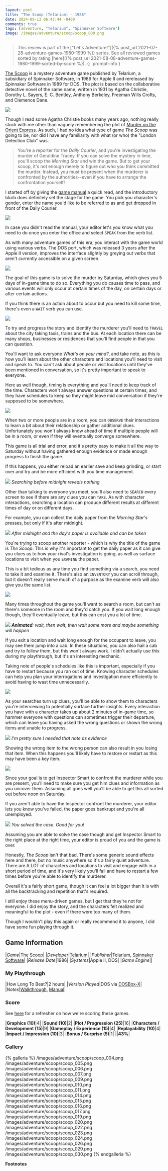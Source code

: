 ```yaml
---
layout: post
title: "The Scoop (Telarium) - 1986"
date: 2024-09-13 06:42:44 -0400
comments: true
tags: [adventure, "Telarium", "Spinnaker Software"]
image: /images/adventure/scoop/scoop_000.png
---
```

> This review is part of the ["Let's Adventure!"]({% post_url 2021-07-28-adventure-games-1980-1999 %}) series. See all reviewed games sorted by rating [here]({% post_url 2021-08-08-adventure-games-1980-1999-sorted-by-score %}).
{: .prompt-info }

[The Scoop](https://en.wikipedia.org/wiki/The_Scoop_(video_game)) is a mystery adventure game published by Telarium, a subsidiary of Spinnaker Software, in 1986 for Apple II and rereleased by Spinnaker Software in 1989 for DOS. The plot is based on the collaborative detective novel of the same name, written in 1931 by Agatha Christie, Dorothy L. Sayers, E. C. Bentley, Anthony Berkeley, Freeman Wills Crofts, and Clemence Dane.

![](/images/adventure/scoop/scoop_028.png)

Though I read some Agatha Christie books many years ago, nothing really stuck with me other than vaguely remembering the plot of [Murder on the Orient Express](https://en.wikipedia.org/wiki/Murder_on_the_Orient_Express). As such, I had no idea what type of game _The Scoop_ was going to be, nor did I have any familiarity with what (or who) the "London Detection Club" was.

> You're a reporter for the _Daily Courier_, and you're investigating the murder of Geraldine Tracey. If you can solve the mystery in time, you'll scoop the  _Morning Star_ and win the game. But to get your scoop, it's not enough merely to figure out who you think committed the murder. Instead, you must be present when the murderer is confronted by the authorities--even if you have to arrange the confrontation yourself!

I started off by giving the [game manual](https://www.mocagh.org/spinnaker/scoop-manual.pdf) a quick read, and the introductory blurb does definitely set the stage for the game. You pick you character's gender, enter the name you'd like to be referred to as and get dropped in front of the Daily Courier.

![](/images/adventure/scoop/scoop_001.png)

In case you didn't read the manual, your editor let's you know what you need to do once you enter the office and select `SPEAK` from the verb list.

As with many adventure games of this era, you interact with the game world using various verbs. The DOS port, which was released 3 years after the Apple II version, improves the interface slightly by greying out verbs that aren't currently accessible on a given screen.

![](/images/adventure/scoop/scoop_008.png)

The goal of this game is to solve the murder by Saturday, which gives you 5 days of in-game time to do so. Everything you do causes time to pass, and various events will only occur at certain times of the day, on certain days or after certain actions.

If you think there is an action about to occur but you need to kill some time, there's even a `WAIT` verb you can use.

![](/images/adventure/scoop/scoop_002.png)

To try and progress the story and identify the murderer you'll need to `TRAVEL` about the city taking taxis, trains and the bus. At each location there can be many shops, businesses or residences that you'll find people in that you can question.

You'll want to ask everyone _What's on your mind?_, and take note, as this is how you'll learn about the other characters and locations you'll need to visit and speak to. You can't ask about people or visit locations until they've been mentioned in conversation, so it's pretty important to speak to everyone.

Here as well though, timing is everything and you'll need to keep track of the time. Characters won't always answer questions at certain times, and they have schedules to keep so they might leave mid conversation if they're supposed to be somewhere.

![](/images/adventure/scoop/scoop_003.png)

When two or more people are in a room, you can `OBSERVE` their interactions to learn a bit about their relationship or gather additional clues. Unfortunately you won't always know ahead of time if multiple people will be in a room, or even if they will eventually converge somewhere.

This game is all trial and error, and it's pretty easy to make it all the way to Saturday without having gathered enough evidence or made enough progress to finish the game.

If this happens, you either reload an earlier save and keep grinding, or start over and try and be more efficient with you time management.

![](/images/adventure/scoop/scoop_012.png)
_Searching before midnight reveals nothing_

Other than talking to everyone you meet, you'll also need to `SEARCH` every screen to see if there are any clues you can `TAKE`. As with character interactions, searching a location can produce different results at different times of day or on different days.

For example, you can collect the daily paper from the _Morning Star_'s presses, but only if it's after midnight.

![](/images/adventure/scoop/scoop_013.png)
_After midnight and the day's paper is available and can be taken_

You're trying to scoop another reporter - which is why the title of the game is _The Scoop_. This is why it's important to get the daily paper as it can give you clues as to how your rival's investigation is going, as well as surface locations to visit when you `EXAMINE` the paper.

This is a bit tedious as any time you find something via a search, you need to take it and examine it. There's also an `INVENTORY` you can scroll through, but it doesn't really serve much of a purpose as the examine verb will also give you the same list.

![](/images/adventure/scoop/scoop_018.png)

Many times throughout the game you'll want to search a room, but can't as there's someone in the room and they'd catch you. If you wait long enough though, they'll eventually leave, but this can cost you a lot of time.

![](/images/adventure/scoop/scoop_000.gif)
_**Animated**: wait, then wait, then wait some more and maybe something will happen_

If you exit a location and wait long enough for the occupant to leave, you may see them jump into a cab. In these situations, you can also hail a cab and try to follow them, but this won't always work. I didn't actually use this during my playthrough, but it's an interesting mechanic.

Taking note of people's schedules like this is important, especially if you have to restart because you ran out of time. Knowing character schedules can help you plan your interrogations and investigation more efficiently to avoid having to wast time unnecessarily.

![](/images/adventure/scoop/scoop_021.png)

As your searches turn up clues, you'll be able to show them to characters you're interviewing to potentially surface further insights. Every interaction you have with a character takes up about 2 minutes of in-game time, so hammer everyone with questions can sometimes trigger their departure, which can leave you having asked the wrong questions or shown the wrong items and unable to progress.

![](/images/adventure/scoop/scoop_025.png)
_I'm pretty sure I needed that note as evidence_

Showing the wrong item to the wrong person can also result in you losing that item. When this happens you'll likely have to restore or restart as this may have been a key item.

![](/images/adventure/scoop/scoop_027.png)

Since your goal is to get Inspector Smart to confront the murderer while you are present, you'll need to make sure you get him clues and information as you uncover them. Assuming all goes well you'll be able to get this all sorted out before noon on Saturday.

If you aren't able to have the Inspector confront the murderer, your editor lets you know you've failed, the paper goes bankrupt and you're all unemployed.

![](/images/adventure/scoop/scoop_031.png)
_You solved the case. Good for you!_

Assuming you are able to solve the case though and get Inspector Smart to the right place at the right time, your editor is proud of you and the game is over.

Honestly, _The Scoop_ isn't that bad. There's some generic sound effects here and there, but no music anywhere so it's a fairly quiet adventure. There are A LOT of characters and locations to visit and engage with in a short period of time, and it's very likely you'll fail and have to restart a few times before you're able to identify the murderer.

Overall it's a fairly short game, though it can feel a lot bigger than it is with all the backtracking and repetition that's required.

I still enjoy these menu-driven games, but I get that they're not for everyone. I did enjoy the story, and the characters felt realized and meaningful to the plot - even if there were too many of them.

Though I wouldn't play this again or really recommend it to anyone, I did have some fun playing through it.

## Game Information

|*Game*|The Scoop|
|*Developer*|[Telarium](https://en.wikipedia.org/wiki/Telarium)|
|*Publisher*|Telarium, [Spinnaker Software](https://en.wikipedia.org/wiki/Spinnaker_Software)|
|*Release Date*|1986|
|*Systems*|Apple II, DOS|
|*Game Engine*||

### My Playthrough

|How Long To Beat?|2 hours|
|*Version Played*|DOS via [DOSBox-X](https://dosbox-x.com/)|
|*Notes*|[Walkthrough](https://gamefaqs.gamespot.com/pc/565143-the-scoop/faqs/54081), [Manual](https://www.mocagh.org/spinnaker/scoop-manual.pdf)|

### Score

See [here](https://www.alexbevi.com/blog/2021/07/28/adventure-games-1980-1999/#scoring) for a refresher on how we're scoring these games.

|**Graphics (10)**|4|
|**Sound (10)**|2|
|**Plot / Progression (25)**|16|
|**Characters / Development (15)**|9|
|**Gameplay / Experience (15)**|4|
|**Replayability (10)**|4|
|**Impact / Impression (10)**|3|
|**Bonus / Surprise (5)**|1|
||**43%**|

### Gallery

{% galleria %}
/images/adventure/scoop/scoop_004.png
/images/adventure/scoop/scoop_005.png
/images/adventure/scoop/scoop_006.png
/images/adventure/scoop/scoop_007.png
/images/adventure/scoop/scoop_009.png
/images/adventure/scoop/scoop_010.png
/images/adventure/scoop/scoop_011.png
/images/adventure/scoop/scoop_014.png
/images/adventure/scoop/scoop_015.png
/images/adventure/scoop/scoop_016.png
/images/adventure/scoop/scoop_017.png
/images/adventure/scoop/scoop_019.png
/images/adventure/scoop/scoop_020.png
/images/adventure/scoop/scoop_022.png
/images/adventure/scoop/scoop_023.png
/images/adventure/scoop/scoop_024.png
/images/adventure/scoop/scoop_026.png
/images/adventure/scoop/scoop_029.png
/images/adventure/scoop/scoop_030.png
{% endgalleria %}

**Footnotes**

[^1]: <small>Description from [Moby Games](https://www.mobygames.com/game/144/space-quest-v-the-next-mutation/)</small>